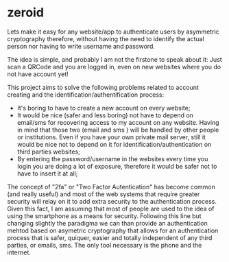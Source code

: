 # zeroid
Lets make it easy for any website/app to authenticate users by asymmetric cryptography therefore, without having the need to identify the actual person nor having to write username and password.


The idea is simple, and probably I am not the firstone to speak about it: Just scan a QRCode and you are logged in, even on new websites where you do not have account yet!

This project aims to solve the following problems related to account creating and the identification/authentification process:

- It's boring to have to create a new account on every website;
- It would be nice (safer and less boring) not have to depend on email/sms for recovering access to my account on any website. Having in mind that those two (email and sms ) will be handled by other people or institutions. Even if you have your own private mail server, still it would be nice not to depend on it for identification/authentication on third parties websites;
- By entering the password/username in the websites every time you login you are doing a lot of exposure, therefore it would be safer not to have to insert it at all;

The concept of "2fa" or "Two Factor Autentication" has become common (and really useful) and most of the web systems that require greater security will relay on it to add extra security to the authentication process. Given this fact, I am assuming that most of people are used to the idea of using the smartphone as a means for security.  Following this line but changing slightly the paradigma we can than provide an authentication mehtod based on asymetric cryptography that allows for an authentication process that is safer, quiquer, easier and totally independent of any third parties, or emails, sms. The only tool necessary is the phone and the internet.
